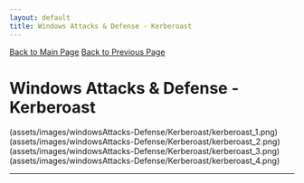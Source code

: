 ```yaml
---
layout: default
title: Windows Attacks & Defense - Kerberoast
---
```

[Back to Main Page](index.html)
[Back to Previous Page](assets/modules/windowsAttacks-Defense/index-windowsAttacks&Defense.html)
# Windows Attacks & Defense - Kerberoast

(assets/images/windowsAttacks-Defense/Kerberoast/kerberoast_1.png)
(assets/images/windowsAttacks-Defense/Kerberoast/kerberoast_2.png)
(assets/images/windowsAttacks-Defense/Kerberoast/kerberoast_3.png)
(assets/images/windowsAttacks-Defense/Kerberoast/kerberoast_4.png)

---